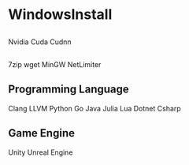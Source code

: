 # WindowsInstall

##
Nvidia
Cuda
Cudnn

##
7zip
wget
MinGW
NetLimiter

## Programming Language
Clang
LLVM
Python
Go
Java
Julia
Lua
Dotnet
Csharp

## Game Engine
Unity
Unreal Engine

